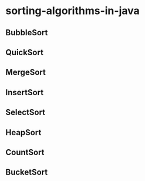 # sorting-algorithms-in-java

## BubbleSort

## QuickSort

## MergeSort

## InsertSort

## SelectSort

## HeapSort

## CountSort

## BucketSort

